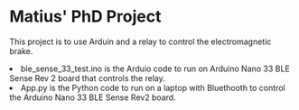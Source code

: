 # Matius' PhD Project
This project is to use Arduin and a relay to control the electromagnetic brake.
<li>ble_sense_33_test.ino is the Arduio code to run on Arduino Nano 33 BLE Sense Rev 2 board that controls the relay.</li>
<li>App.py is the Python code to run on a laptop with Bluethooth to control the Arduino Nano 33 BLE Sense Rev2 board.</li>
